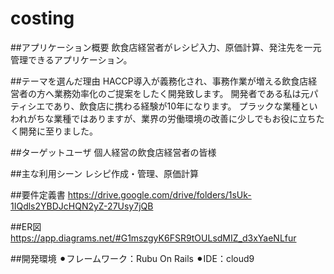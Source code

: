 # costing

##アプリケーション概要
飲食店経営者がレシピ入力、原価計算、発注先を一元管理できるアプリケーション。

##テーマを選んだ理由
HACCP導入が義務化され、事務作業が増える飲食店経営者の方へ業務効率化のご提案をしたく開発致します。
開発者である私は元パティシエであり、飲食店に携わる経験が10年になります。
プラックな業種といわれがちな業種ではありますが、業界の労働環境の改善に少しでもお役に立ちたく開発に至りました。

##ターゲットユーザ
個人経営の飲食店経営者の皆様

##主な利用シーン
レシピ作成・管理、原価計算

##要件定義書
https://drive.google.com/drive/folders/1sUk-1IQdls2YBDJcHQN2yZ-27Usy7jQB

##ER図
https://app.diagrams.net/#G1mszgyK6FSR9tOULsdMIZ_d3xYaeNLfur

##開発環境
⚫︎フレームワーク：Rubu On Rails
⚫︎IDE：cloud9
